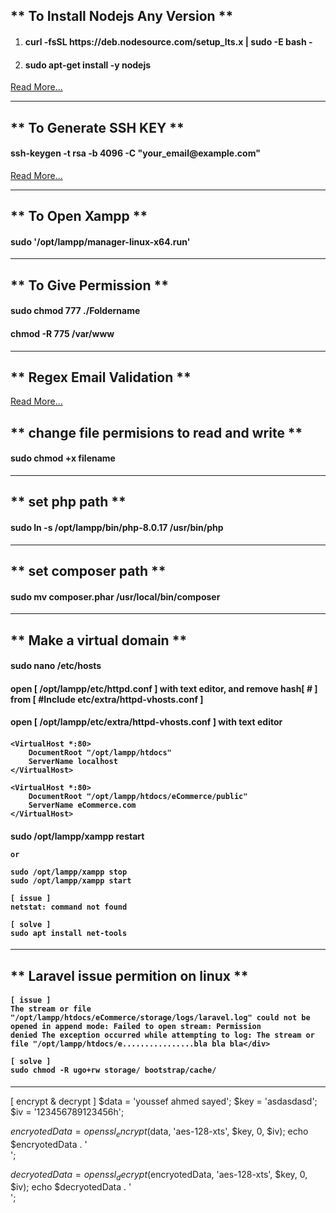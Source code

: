 <h2>** To Install Nodejs Any Version **</h2>
<ol>
    <li>
        <h4>curl -fsSL https://deb.nodesource.com/setup_lts.x | sudo -E bash -</h4>
    </li>
    <li>
        <h4>sudo apt-get install -y nodejs</h4>
    </li>
</ol>
<a href="https://github.com/nodesource/distributions/blob/master/README.md">Read More...</a>

<hr/>

<h2>** To Generate SSH KEY **</h2>
<h4>ssh-keygen -t rsa -b 4096 -C "your_email@example.com"</h4>
<a href="https://docs.github.com/en/authentication/connecting-to-github-with-ssh/generating-a-new-ssh-key-and-adding-it-to-the-ssh-agent">
Read More...
</a>

<hr/>

<h2>** To Open Xampp **</h2>
<h4>sudo '/opt/lampp/manager-linux-x64.run'</h4>

<hr/>

<h2>** To Give Permission **</h2>
<h4>sudo chmod 777 ./Foldername</h4>
<h4>chmod -R 775 /var/www</h4>
<hr/>

<h2>** Regex Email Validation **</h2>
<a href="https://stackoverflow.com/questions/46155/whats-the-best-way-to-validate-an-email-address-in-javascript">
Read More...
</a>

<h2>** change file permisions to read and write **</h2>
<h4>sudo chmod +x filename</h4>

<hr/>


<h2>** set php path **</h2>
<h4>sudo ln -s /opt/lampp/bin/php-8.0.17 /usr/bin/php</h4>

<hr/>

<h2>** set composer path **</h2>
<h4>sudo mv composer.phar /usr/local/bin/composer</h4>

<hr/>


<h2>** Make a virtual domain **</h2>
<h4>sudo nano /etc/hosts</h4>
<h4>open [ /opt/lampp/etc/httpd.conf ] with text editor, and remove hash[ # ] from [ #Include etc/extra/httpd-vhosts.conf ]</h4>
<h4>open [ /opt/lampp/etc/extra/httpd-vhosts.conf ] with text editor</h4>
<h4>

    <VirtualHost *:80>
        DocumentRoot "/opt/lampp/htdocs"
        ServerName localhost
    </VirtualHost>

    <VirtualHost *:80>
        DocumentRoot "/opt/lampp/htdocs/eCommerce/public"
        ServerName eCommerce.com
    </VirtualHost>

</h4>
<h4>
    sudo /opt/lampp/xampp restart
    
    or
    
    sudo /opt/lampp/xampp stop
    sudo /opt/lampp/xampp start
    
    [ issue ]
    netstat: command not found
    
    [ solve ]
    sudo apt install net-tools
</h4>

<hr/>


<h2>** Laravel issue permition on linux **</h2>
<h4>

    [ issue ]
    The stream or file "/opt/lampp/htdocs/eCommerce/storage/logs/laravel.log" could not be opened in append mode: Failed to open stream: Permission   
    denied The exception occurred while attempting to log: The stream or file "/opt/lampp/htdocs/e................bla bla bla</div>
    
    [ solve ]
    sudo chmod -R ugo+rw storage/ bootstrap/cache/
    
</h4>

<hr/>
    
[ encrypt & decrypt ]
$data = 'youssef ahmed sayed';
$key = 'asdasdasd';
$iv = '123456789123456h';

$encryotedData = openssl_encrypt($data, 'aes-128-xts', $key, 0, $iv);
echo $encryotedData . '<br>';

$decryotedData = openssl_decrypt($encryotedData, 'aes-128-xts', $key, 0, $iv);
echo $decryotedData . '<br>';

